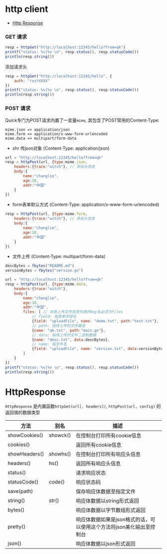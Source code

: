 # http client

* [Http Response](#httpresponse)


### GET 请求
```js
resp = httpGet("http://localhost:12345/hello?from=qk")
printf("status: %v|%v \n", resp.status(), resp.statusCode())
println(resp.string())
```
添加请求头
```js
resp = httpGet("http://localhost:12345/hello", {
    auth: "rxstXXXX"
})
printf("status: %v|%v \n", resp.status(), resp.statusCode())
println(resp.string())
```

### POST 请求

Quick专门为POST请求内置了一变量`mime`, 其包含了POST常用的Content-Type:
```
mime.json => application/json
mime.form => application/x-www-form-urlencoded
mime.data => multipart/form-data
```

- xhr 传json对象 (Content-Type: application/json)

```js
url = "http://localhost:12345/hello?from=qk"
resp = httpPost(url, {type:mime.json,
    headers:{trace:"witch"}, // 添加头信息
    body:{
        name:"changlie",
        age:18,
        addr:"中国"
    }
})
```

- form表单默认方式 (Content-Type: application/x-www-form-urlencoded)

```js
resp = httpPost(url, {type:mime.form,
    headers:{trace:"witch"}, // 添加头信息
    body:{
        name:"changlie",
        age:18,
        addr:"中国"
    }
})
```     


- 文件上传 (Content-Type: multipart/form-data)

```js
descBytes = fbytes("README.md")
versionBytes = fbytes("version.go")

url = "http://localhost:12345/hello?from=qk"
resp = httpPost(url, {type:mime.data,
    headers:{trace:"witch"},
    body:{
        name:"changlie",
        age:18,
        addr:"中国",
        files: [ // 存放上传文件信息列表的key名必须为files
            // field: 指表单字段名
            {field: "uploadFile", name: "demo.txt", path:"test.txt"},
            // path: 指待上传的文件路径
            {name: "qk.txt", path:"main.go"},
            // data: 指待上传的文件二进制数据
            {name: "desc.txt", data:descBytes},
            // name: 指文件名
            {field: "uploadFile", name: "version.txt", data:versionBytes},
        ]
    }
})
printf("status: %v|%v \n", resp.status(), resp.statusCode())
println(resp.string())
```


# HttpResponse

`HttpResponse` 是内置函数`httpGet(url[, headers])`, `httpPost(url, config)`
的返回值的数据类型

| 方法   |	别名   |	描述   |
|  ----  | ----  | ----  |
| showCookies() | showck() | 在控制台打印所有cookie信息 |
| cookies() |  | 返回所有cookie信息 |
| showHeaders() | showhs() | 在控制台打印所有响应头信息 |
| headers() | hs() | 返回所有响应头信息 |
| status() |  | 请求响应状态 |
| statusCode() | code() | 响应状态码 |
| save(path) |  | 保存响应体数据至指定文件 |
| string() | str() | 响应体数据以string形式返回 |
| bytes() |  | 响应体数据以字节数组形式返回 |
| pretty() |  | 响应体数据如果是json格式的话，可以使用这个方法将json美化输出至控制台 |
| json() |  | 响应体数据以json形式返回 |





